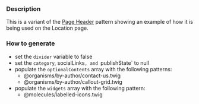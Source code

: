 ### Description
This is a variant of the [Page Header](./?p=organisms-page-header) pattern showing an example of how it is being used on the Location page.

### How to generate
* set the `divider` variable to false
* set the `category`, socialLinks`, and `publishState` to null
* populate the `optionalContents` array with the following patterns:
  * @organisms/by-author/contact-us.twig
  * @organisms/by-author/callout-grid.twig
* populate the `widgets` array with the following pattern:
  * @molecules/labelled-icons.twig
